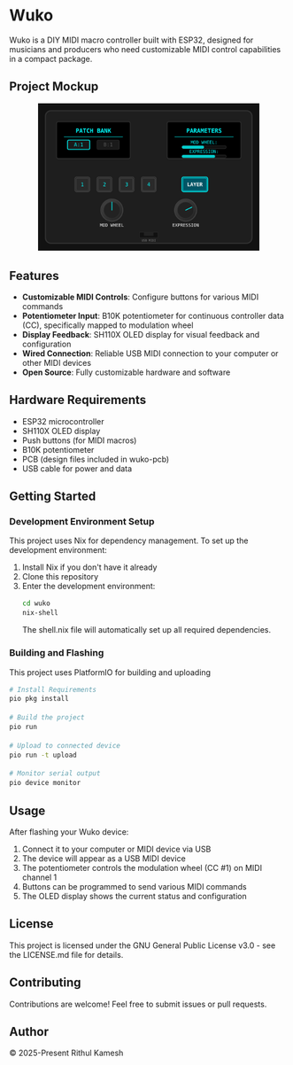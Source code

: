 # Wuko

Wuko is a DIY MIDI macro controller built with ESP32, designed for musicians and producers who need customizable MIDI control capabilities in a compact package.

## Project Mockup

<div align="center">
   <img src="./mockup.svg" alt="Wuko Controller Mockup" width="400" />
</div>

## Features

- **Customizable MIDI Controls**: Configure buttons for various MIDI commands
- **Potentiometer Input**: B10K potentiometer for continuous controller data (CC), specifically mapped to modulation wheel
- **Display Feedback**: SH110X OLED display for visual feedback and configuration
- **Wired Connection**: Reliable USB MIDI connection to your computer or other MIDI devices
- **Open Source**: Fully customizable hardware and software

## Hardware Requirements

- ESP32 microcontroller
- SH110X OLED display
- Push buttons (for MIDI macros)
- B10K potentiometer
- PCB (design files included in wuko-pcb)
- USB cable for power and data

## Getting Started

### Development Environment Setup

This project uses Nix for dependency management. To set up the development environment:

1. Install Nix if you don't have it already
2. Clone this repository
3. Enter the development environment:
   ```sh
   cd wuko
   nix-shell
   ```
   The shell.nix file will automatically set up all required dependencies.

### Building and Flashing

This project uses PlatformIO for building and uploading

```sh
# Install Requirements
pio pkg install

# Build the project
pio run

# Upload to connected device
pio run -t upload

# Monitor serial output
pio device monitor
```

## Usage

After flashing your Wuko device:

1. Connect it to your computer or MIDI device via USB
2. The device will appear as a USB MIDI device
3. The potentiometer controls the modulation wheel (CC #1) on MIDI channel 1
4. Buttons can be programmed to send various MIDI commands
5. The OLED display shows the current status and configuration

## License

This project is licensed under the GNU General Public License v3.0 - see the LICENSE.md file for details.

## Contributing

Contributions are welcome! Feel free to submit issues or pull requests.

## Author

&copy; 2025-Present Rithul Kamesh
